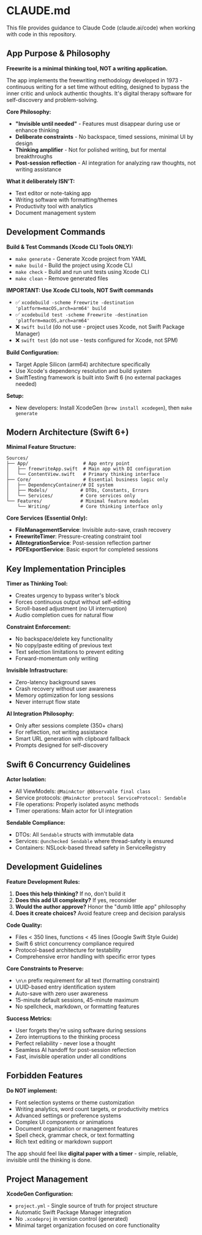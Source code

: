 # CLAUDE.md

This file provides guidance to Claude Code (claude.ai/code) when working with code in this repository.

## App Purpose & Philosophy

**Freewrite is a minimal thinking tool, NOT a writing application.** 

The app implements the freewriting methodology developed in 1973 - continuous writing for a set time without editing, designed to bypass the inner critic and unlock authentic thoughts. It's digital therapy software for self-discovery and problem-solving.

**Core Philosophy:**
- **"Invisible until needed"** - Features must disappear during use or enhance thinking
- **Deliberate constraints** - No backspace, timed sessions, minimal UI by design
- **Thinking amplifier** - Not for polished writing, but for mental breakthroughs
- **Post-session reflection** - AI integration for analyzing raw thoughts, not writing assistance

**What it deliberately ISN'T:**
- Text editor or note-taking app
- Writing software with formatting/themes
- Productivity tool with analytics
- Document management system

## Development Commands

**Build & Test Commands (Xcode CLI Tools ONLY):**
- `make generate` - Generate Xcode project from YAML
- `make build` - Build the project using Xcode CLI
- `make check` - Build and run unit tests using Xcode CLI
- `make clean` - Remove generated files

**IMPORTANT: Use Xcode CLI tools, NOT Swift commands**
- ✅ `xcodebuild -scheme Freewrite -destination 'platform=macOS,arch=arm64' build` 
- ✅ `xcodebuild test -scheme Freewrite -destination 'platform=macOS,arch=arm64'`
- ❌ `swift build` (do not use - project uses Xcode, not Swift Package Manager)
- ❌ `swift test` (do not use - tests configured for Xcode, not SPM)

**Build Configuration:**
- Target Apple Silicon (arm64) architecture specifically
- Use Xcode's dependency resolution and build system
- SwiftTesting framework is built into Swift 6 (no external packages needed)

**Setup:**
- New developers: Install XcodeGen (`brew install xcodegen`), then `make generate`

## Modern Architecture (Swift 6+)

**Minimal Feature Structure:**
```
Sources/
├── App/                    # App entry point
│   ├── freewriteApp.swift  # Main app with DI configuration
│   └── ContentView.swift   # Primary thinking interface
├── Core/                   # Essential business logic only
│   ├── DependencyContainer/# DI system
│   ├── Models/            # DTOs, Constants, Errors
│   └── Services/          # Core services only
└── Features/              # Minimal feature modules
    └── Writing/           # Core thinking interface only
```

**Core Services (Essential Only):**
- **FileManagementService**: Invisible auto-save, crash recovery
- **FreewriteTimer**: Pressure-creating constraint tool
- **AIIntegrationService**: Post-session reflection partner
- **PDFExportService**: Basic export for completed sessions

## Key Implementation Principles

**Timer as Thinking Tool:**
- Creates urgency to bypass writer's block
- Forces continuous output without self-editing
- Scroll-based adjustment (no UI interruption)
- Audio completion cues for natural flow

**Constraint Enforcement:**
- No backspace/delete key functionality
- No copy/paste editing of previous text
- Text selection limitations to prevent editing
- Forward-momentum only writing

**Invisible Infrastructure:**
- Zero-latency background saves
- Crash recovery without user awareness
- Memory optimization for long sessions
- Never interrupt flow state

**AI Integration Philosophy:**
- Only after sessions complete (350+ chars)
- For reflection, not writing assistance
- Smart URL generation with clipboard fallback
- Prompts designed for self-discovery

## Swift 6 Concurrency Guidelines

**Actor Isolation:**
- All ViewModels: `@MainActor @Observable final class`
- Service protocols: `@MainActor protocol ServiceProtocol: Sendable`
- File operations: Properly isolated async methods
- Timer operations: Main actor for UI integration

**Sendable Compliance:**
- DTOs: All `Sendable` structs with immutable data
- Services: `@unchecked Sendable` where thread-safety is ensured
- Containers: NSLock-based thread safety in ServiceRegistry

## Development Guidelines

**Feature Development Rules:**
1. **Does this help thinking?** If no, don't build it
2. **Does this add UI complexity?** If yes, reconsider
3. **Would the author approve?** Honor the "dumb little app" philosophy
4. **Does it create choices?** Avoid feature creep and decision paralysis

**Code Quality:**
- Files < 350 lines, functions < 45 lines (Google Swift Style Guide)
- Swift 6 strict concurrency compliance required
- Protocol-based architecture for testability
- Comprehensive error handling with specific error types

**Core Constraints to Preserve:**
- `\n\n` prefix requirement for all text (formatting constraint)
- UUID-based entry identification system
- Auto-save with zero user awareness
- 15-minute default sessions, 45-minute maximum
- No spellcheck, markdown, or formatting features

**Success Metrics:**
- User forgets they're using software during sessions
- Zero interruptions to the thinking process
- Perfect reliability - never lose a thought
- Seamless AI handoff for post-session reflection
- Fast, invisible operation under all conditions

## Forbidden Features

**Do NOT implement:**
- Font selection systems or theme customization
- Writing analytics, word count targets, or productivity metrics
- Advanced settings or preference systems  
- Complex UI components or animations
- Document organization or management features
- Spell check, grammar check, or text formatting
- Rich text editing or markdown support

The app should feel like **digital paper with a timer** - simple, reliable, invisible until the thinking is done.

## Project Management

**XcodeGen Configuration:**
- `project.yml` - Single source of truth for project structure
- Automatic Swift Package Manager integration
- No `.xcodeproj` in version control (generated)
- Minimal target organization focused on core functionality